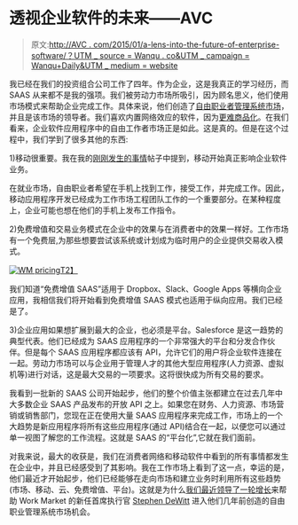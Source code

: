 # 透视企业软件的未来——AVC

> 原文:[http://AVC . com/2015/01/a-lens-into-the-future-of-enterprise-software/？UTM _ source = Wanqu . co&UTM _ campaign = Wanqu+Daily&UTM _ medium = website](http://avc.com/2015/01/a-lens-into-the-future-of-enterprise-software/?utm_source=wanqu.co&utm_campaign=Wanqu+Daily&utm_medium=website)

我已经在我们的投资组合公司工作了四年。作为企业，这是我真正的学习经历，而 SAAS 从来都不是我的强项。我们被劳动力市场所吸引，因为顾名思义，他们使用市场模式来帮助企业完成工作。具体来说，他们创造了[自由职业者管理系统市场](http://workforce-solutions.workmarket.com/SIA-FMS-Freelancer-Management-System-Report.html)，并且是该市场的领导者。我们喜欢内置网络效应的软件，因为[更难商品化](https://avc.com/2014/07/the-dentist-office-software-story/)。在我们看来，企业软件应用程序中的自由工作者市场正是如此。这是真的。但是在这个过程中，我们学到了很多其他的东西:

1)移动很重要。我在我的[刚刚发生的事情](https://avc.com/2014/12/what-just-happened/)帖子中提到，移动开始真正影响企业软件业务。

在就业市场，自由职业者希望在手机上找到工作，接受工作，并完成工作。因此，移动应用程序开发已经成为工作市场工程团队工作的一个重要部分。在某种程度上，企业可能也想在他们的手机上发布工作指令。

2)免费增值和交易业务模式在企业中的效果与在消费者中的效果一样好。工作市场有一个免费层,为那些想要尝试该系统或计划成为临时用户的企业提供交易收入模式。

[![WM pricing](../Images/b0f3437c0abd909bccd9497420117af8.png)T2】](https://avc.com/wp-content/uploads/2015/01/WM-pricing.jpg)

我们知道“免费增值 SAAS”适用于 Dropbox、Slack、Google Apps 等横向企业应用，我相信我们将开始看到免费增值 SAAS 模式也适用于纵向应用。我们已经是了。

3)企业应用如果想扩展到最大的企业，也必须是平台。Salesforce 是这一趋势的典型代表。他们已经成为 SAAS 应用程序的一个非常强大的平台和分发合作伙伴。但是每个 SAAS 应用程序都应该有 API，允许它们的用户将企业软件连接在一起。劳动力市场可以与企业用于管理人才的其他大型应用程序(人力资源、虚拟机等)进行对话，这是最大交易的一项要求。这将很快成为所有交易的要求。

我看到一批新的 SAAS 公司开始起步，他们的整个价值主张都建立在过去几年中大多数企业 SAAS 产品发布的开放 API 之上。如果您在财务、人力资源、市场营销或销售部门，您现在正在使用大量 SAAS 应用程序来完成工作，市场上的一个大趋势是新应用程序将所有这些应用程序(通过 API)结合在一起，以便您可以通过单一视图了解您的工作流程。这就是 SAAS 的“平台化”,它就在我们面前。

对我来说，最大的收获是，我们在消费者网络和移动软件中看到的所有事情都发生在企业中，并且已经感受到了其影响。我在工作市场上看到了这一点，幸运的是，他们最近才开始起步，他们已经能够在走向市场和建立业务时利用所有这些趋势(市场、移动、云、免费增值、平台)。这就是为什么[我们最近领导了一轮增长](http://www.marketwired.com/press-release/Work-Market-Closes-20-Million-in-Growth-Capital-1984731.htm)来帮助 Work Market 的新任首席执行官 [Stephen DeWitt](https://twitter.com/swdoutloud) 进入他们几年前创造的自由职业管理系统市场机会。
